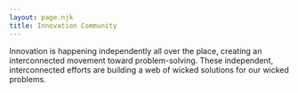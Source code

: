 ```yaml
---
layout: page.njk
title: Innovation Community
---
```

Innovation is happening independently all over the place, creating an interconnected movement toward problem-solving. These independent, interconnected efforts are building a web of wicked solutions for our wicked problems.